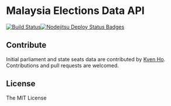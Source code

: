 # Malaysia Elections Data API 
[![Build Status](https://travis-ci.org/shernshiou/malaysia-generalelection-server.png)](https://travis-ci.org/shernshiou/malaysia-generalelection-server)[![Nodejitsu Deploy Status Badges](https://webhooks.nodejitsu.com/nodejitsu/handbook.png)](https://webops.nodejitsu.com#nodejitsu/webhooks)

## Contribute

Initial parliament and state seats data are contributed by [Kven Ho](https://github.com/imkven).
Contributions and pull requests are welcomed.

## License
The MIT License